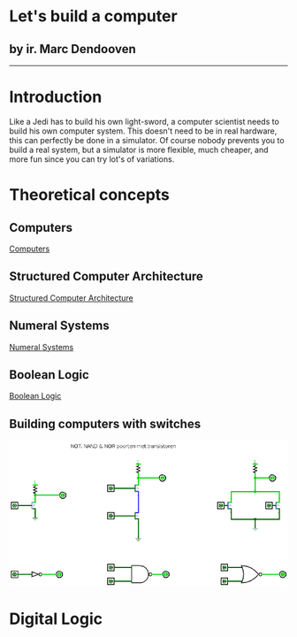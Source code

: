 # Let's build a computer
## by ir. Marc Dendooven
---
# Introduction

Like a Jedi has to build his own light-sword, a computer scientist needs to build his own computer system. This doesn't need to be in real hardware, this can perfectly be done in a simulator. Of course nobody prevents you to build a real system,
but a simulator is more flexible, much cheaper, and more fun since you can try lot's of variations.

# Theoretical concepts
## Computers
[Computers](https://en.wikipedia.org/wiki/Computer)
## Structured Computer Architecture
[Structured Computer Architecture](https://en.wikipedia.org/wiki/Computer_architecture)
## Numeral Systems
[Numeral Systems](https://en.wikipedia.org/wiki/Numeral_system)
## Boolean Logic
[Boolean Logic](https://en.wikipedia.org/wiki/Boolean_algebra)
## Building computers with switches
![poorten met transistoren](./poorten.png)
# Digital Logic
# 
